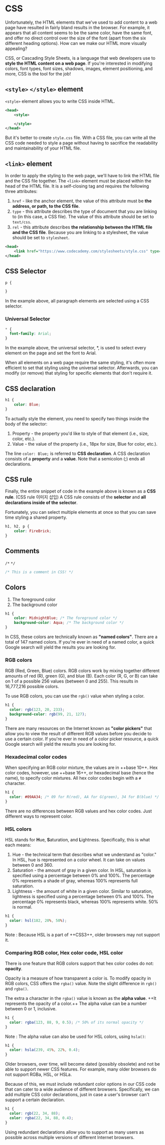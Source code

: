 # CSS

Unfortunately, the HTML elements that we've used to add content to a web page have resulted in fairly bland results in the browser. For example, it appears that all content seems to be the same color, have the same font, and offer no direct control over the size of the font (apart from the six different heading options). How can we make our HTML more visually appealing?

CSS, or Cascading Style Sheets, is a language that web developers use to **style the HTML content on a web page**. If you're interested in modifying colors, font types, font sizes, shadows, images, element positioning, and more, CSS is the tool for the job!

## `<style>` `</style>` element
`<style>` element allows you to write CSS inside HTML.

```xml
<head>
	<style>

    </style>
</head>
```

But it's better to create `style.css` file. With a CSS file, you can write all the CSS code needed to style a page without having to sacrifice the readability and maintainability of your HTML file.

## `<link>` element
In order to apply the styling to the web page, we'll have to link the HTML file and the CSS file together. The `<link>` element must be placed within the head of the HTML file. It is a self-closing tag and requires the following three attributes:

1. `href` - like the anchor element, the value of this attribute must be **the address, or path, to the CSS file**.
2. `type` - this attribute describes the type of document that you are linking to (in this case, a CSS file). The value of this attribute should be set to `text/css`.
3. `rel` - this attribute describes **the relationship between the HTML file and the CSS file**. Because you are linking to a stylesheet, the value should be set to `stylesheet`.

```xml
<head>
	<link href="https://www.codecademy.com/stylesheets/style.css" type="text/css" rel="stylesheet">
</head>
```

## CSS Selector
```css
p {

}
```
In the example above, all paragraph elements are selected using a CSS selector.

### Universal Selector
```css
* {
  font-family: Arial;
}
```
In the example above, the universal selector, *, is used to select every element on the page and set the font to Arial.

When all elements on a web page require the same styling, it's often more efficient to set that styling using the universal selector. Afterwards, you can modify (or remove) that styling for specific elements that don't require it.

## CSS declaration
```css
h1 {
	color: Blue;
}
```

To actually style the element, you need to specify two things inside the body of the selector:

1. Property - the property you'd like to style of that element (i.e., size, color, etc.).
2. Value - the value of the property (i.e., 18px for size, Blue for color, etc.).

The line `color: Blue;` is referred to **CSS declaration**. A CSS declaration consists of a **property** and a **value**. Note that a semicolon (;) ends all declarations.

## CSS rule
Finally, the entire snippet of code in the example above is known as a **CSS rule**.
(CSS rule 이미지 삽입)
A CSS rule consists of the **selector** and **all declarations inside of the selector**.

Fortunately, you can select multiple elements at once so that you can save time styling a shared property.
```css
h1, h2, p {
	color: FireBrick;
}
```

## Comments
`/*` `*/`
```css
/* This is a comment in CSS! */
```

## Colors
1. The foreground color
2. The background color

```css
h1 {
	color: MidnightBlue; /* The foreground color */
    background-color: Aqua; /* The background color */
}
```

In CSS, these colors are technically known as **"named colors"**. There are a total of 147 named colors. If you're ever in need of a named color, a quick Google search will yield the results you are looking for.

### RGB colors
RGB (Red, Green, Blue) colors.
RGB colors work by mixing together different amounts of red (R), green (G), and blue (B). Each color (R, G, or B) can take on 1 of a possible 256 values (between 0 and 255). This results in 16,777,216 possible colors.

To use RGB colors, you can use the `rgb()` value when styling a color.
```css
h1 {
  color: rgb(123, 20, 233);
  background-color: rgb(99, 21, 127);
}
```

There are many resources on the Internet known as **"color pickers"** that allow you to view the result of different RGB values before you decide to use a certain color. If you're ever in need of a color picker resource, a quick Google search will yield the results you are looking for.

### Hexadecimal color codes
When specifying an RGB color mixture, the values are in ++base 10++. Hex color codes, however, use ++base 16++, or hexadecimal base (hence the name), to specify color mixtures. All hex color codes begin with a `#` character.
```css
h1 {
  color: #09AA34; /* 09 for R(red), AA for G(green), 34 for B(blue) */
}
```

There are no differences between RGB values and hex color codes. Just different ways to represent color.

### HSL colors
HSL stands for **H**ue, **S**aturation, and **L**ightness. Specifically, this is what each means:

1. Hue - the technical term that describes what we understand as "color." In HSL, hue is represented on a color wheel. It can take on values between 0 and 360.
2. Saturation - the amount of gray in a given color. In HSL, saturation is specified using a percentage between 0% and 100%. The percentage 0% represents a shade of gray, whereas 100% represents full saturation.
3. Lightness - the amount of white in a given color. Similar to saturation, lightness is specified using a percentage between 0% and 100%. The percentage 0% represents black, whereas 100% represents white. 50% is normal.

```css
h1 {
  color: hsl(182, 20%, 50%);
}
```

Note : Because HSL is a part of ++CSS3++, older browsers may not support it.

### Comparing RGB color, Hex color code, HSL color
There is one feature that RGB colors support that hex color codes do not: **opacity**.

Opacity is a measure of how transparent a color is. To modify opacity in RGB colors, CSS offers the `rgba()` value. Note the slight difference in `rgb()` and `rgba()`.

The extra a character in the `rgba()` value is known as the **alpha value**. ++It represents the opacity of a color.++ The alpha value can be a number between 0 or 1, inclusive.

```css
h1 {
  color: rgba(123, 88, 9, 0.5); /* 50% of its normal opacity */
}
```

Note : The alpha value can also be used for HSL colors, using `hsla()`:
```css
h1 {
  color: hsla(239, 45%, 22%, 0.4);
}
```

Older browsers, over time, will become dated (possibly obsolete) and not be able to support newer CSS features. For example, many older browsers do not support RGBa, HSL, or HSLa.

Because of this, we must include redundant color options in our CSS code that can cater to a wide audience of different browsers. Specifically, we can add multiple CSS color declarations, just in case a user's browser can't support a certain declaration.

```css
h1 {
  color: rgb(22, 34, 88);
  color: rgba(22, 34, 88, 0.4);
}
```

Using redundant declarations allow you to support as many users as possible across multiple versions of different Internet browsers.